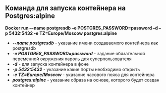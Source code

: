 ## Команда для запуска контейнера на Postgres:alpine

**Docker run –-name postgresdb –e POSTGRES_PASSWORD=password –d –p 5432:5432 -e TZ=Europe/Moscow postgres:alpine**

* ***--name postgresdb*** - указание имени создаваемого контейнера как postgresdb
* ***-e POSTGRES_PASSWORD=password*** - задание обязательной переменной окружения пароль для суперпользователя
* ***-d*** - для запуска контейнера в фоне
* ***-p 5432:5432*** - указание какие порты необходимо открыть
* ***-e TZ=Europe/Moscow*** - указание часового пояса для контейнера
* ***postgres:alpine*** - указание образа на основе, которого будет создан контейнер